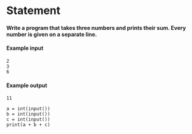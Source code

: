 # Statement
#### Write a program that takes three numbers and prints their sum. Every number is given on a separate line.

#### Example input
```
2
3
6
```
#### Example output
```
11

```
```
a = int(input())
b = int(input())
c = int(input())
print(a + b + c)
```
